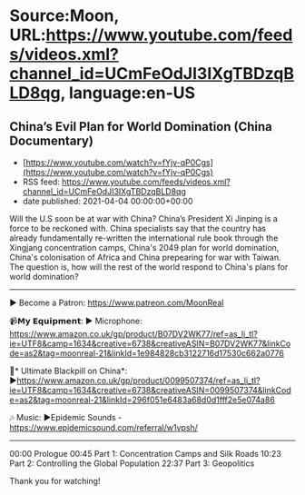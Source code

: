 # Source:Moon, URL:https://www.youtube.com/feeds/videos.xml?channel_id=UCmFeOdJI3IXgTBDzqBLD8qg, language:en-US

## China’s Evil Plan for World Domination (China Documentary)
 - [https://www.youtube.com/watch?v=fYjv-qP0Cgs](https://www.youtube.com/watch?v=fYjv-qP0Cgs)
 - RSS feed: https://www.youtube.com/feeds/videos.xml?channel_id=UCmFeOdJI3IXgTBDzqBLD8qg
 - date published: 2021-04-04 00:00:00+00:00

Will the U.S soon be at war with China? China’s President Xi Jinping is a force to be reckoned with. China specialists say that the country has already fundamentally re-written the international rule book through the Xingjang concentration camps, China's 2049 plan for world domination, China's colonisation of Africa and China prepearing for war with Taiwan. The question is, how will the rest of the world respond to China's plans for world domination?
******
►  Become a Patron:  https://www.patreon.com/MoonReal

📹𝗠𝘆 𝗘𝗾𝘂𝗶𝗽𝗺𝗲𝗻𝘁:
► Microphone: https://www.amazon.co.uk/gp/product/B07DV2WK77/ref=as_li_tl?ie=UTF8&camp=1634&creative=6738&creativeASIN=B07DV2WK77&linkCode=as2&tag=moonreal-21&linkId=1e984828cb3122716d17530c662a0776

💊* Ultimate Blackpill on China*:
►https://www.amazon.co.uk/gp/product/0099507374/ref=as_li_tl?ie=UTF8&camp=1634&creative=6738&creativeASIN=0099507374&linkCode=as2&tag=moonreal-21&linkId=296f051e6483a68d0d1fff2e5e074a86

🎶 Music:
►Epidemic Sounds - https://www.epidemicsound.com/referral/w1vpsh/

******

00:00 Prologue
00:45 Part 1: Concentration Camps and Silk Roads
10:23 Part 2: Controlling the Global Population
22:37 Part 3: Geopolitics

Thank you for watching!

